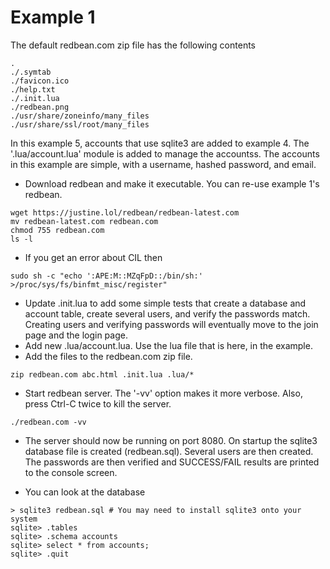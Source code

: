 Example 1
=========

The default redbean.com zip file has the following contents
```
.
./.symtab
./favicon.ico
./help.txt
./.init.lua
./redbean.png
./usr/share/zoneinfo/many_files
./usr/share/ssl/root/many_files
```

In this example 5, accounts that use sqlite3 are added to example 4.
The '.lua/account.lua' module is added to manage the accountss.  The accounts 
in this example are simple, with a username, hashed password, and email.

* Download redbean and make it executable.  You can re-use example 1's redbean.
```
wget https://justine.lol/redbean/redbean-latest.com
mv redbean-latest.com redbean.com
chmod 755 redbean.com
ls -l
```

* If you get an error about CIL then
```
sudo sh -c "echo ':APE:M::MZqFpD::/bin/sh:' >/proc/sys/fs/binfmt_misc/register"
```

* Update .init.lua to add some simple tests that create a database and account table,
create several users, and verify the passwords match.  Creating users and verifying
passwords will eventually move to the join page and the login page.
* Add new .lua/account.lua. Use the lua file that is here, in the example.
* Add the files to the redbean.com zip file.
```
zip redbean.com abc.html .init.lua .lua/*
```
* Start redbean server. The '-vv' option makes it more verbose. Also, press
Ctrl-C twice to kill the server.
```
./redbean.com -vv
```

* The server should now be running on port 8080. On startup the sqlite3 database file
is created (redbean.sql). Several users are then created. The passwords are then
verified and SUCCESS/FAIL results are printed to the console screen.

* You can look at the database
```
> sqlite3 redbean.sql # You may need to install sqlite3 onto your system
sqlite> .tables
sqlite> .schema accounts
sqlite> select * from accounts;
sqlite> .quit
```





